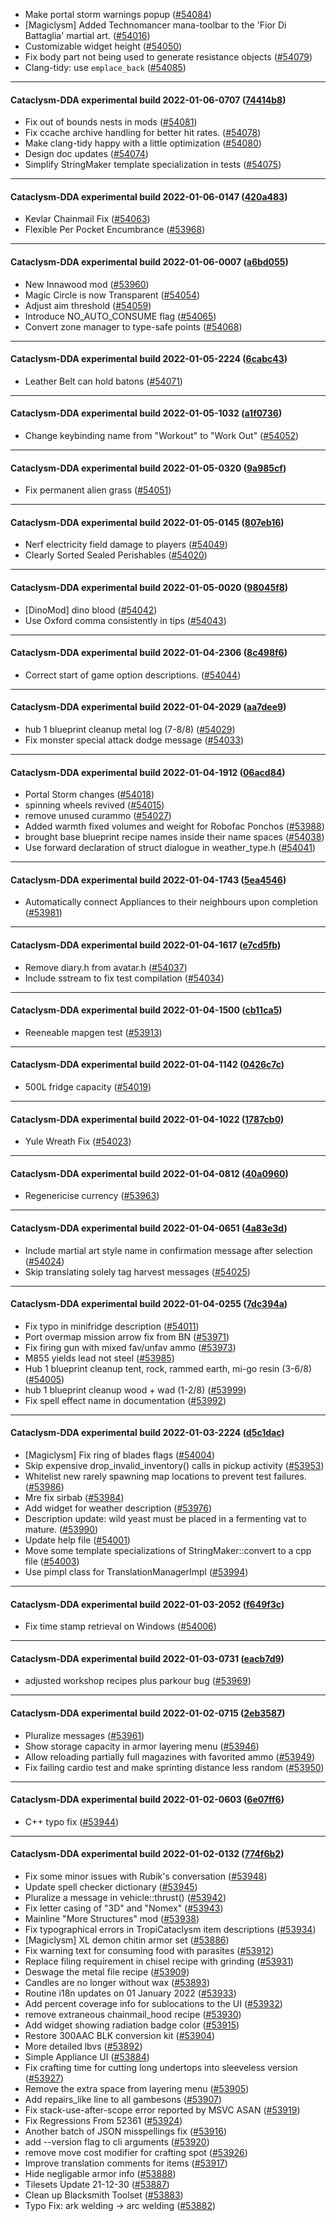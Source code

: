 * Make portal storm warnings popup ([#54084](https://github.com/CleverRaven/Cataclysm-DDA/pull/54084))
* [Magiclysm] Added Technomancer mana-toolbar to the 'Fior Di Battaglia' martial art. ([#54016](https://github.com/CleverRaven/Cataclysm-DDA/pull/54016))
* Customizable widget height ([#54050](https://github.com/CleverRaven/Cataclysm-DDA/pull/54050))
* Fix body part not being used to generate resistance objects ([#54079](https://github.com/CleverRaven/Cataclysm-DDA/pull/54079))
* Clang-tidy: use `emplace_back` ([#54085](https://github.com/CleverRaven/Cataclysm-DDA/pull/54085))

---

#### Cataclysm-DDA experimental build 2022-01-06-0707 ([74414b8](https://github.com/CleverRaven/Cataclysm-DDA/releases/tag/cdda-experimental-2022-01-06-0707))

* Fix out of bounds nests in mods ([#54081](https://github.com/CleverRaven/Cataclysm-DDA/pull/54081))
* Fix ccache archive handling for better hit rates. ([#54078](https://github.com/CleverRaven/Cataclysm-DDA/pull/54078))
* Make clang-tidy happy with a little optimization ([#54080](https://github.com/CleverRaven/Cataclysm-DDA/pull/54080))
* Design doc updates ([#54074](https://github.com/CleverRaven/Cataclysm-DDA/pull/54074))
* Simplify StringMaker<T> template specialization in tests ([#54075](https://github.com/CleverRaven/Cataclysm-DDA/pull/54075))

---

#### Cataclysm-DDA experimental build 2022-01-06-0147 ([420a483](https://github.com/CleverRaven/Cataclysm-DDA/releases/tag/cdda-experimental-2022-01-06-0147))

* Kevlar Chainmail Fix ([#54063](https://github.com/CleverRaven/Cataclysm-DDA/pull/54063))
* Flexible Per Pocket Encumbrance ([#53968](https://github.com/CleverRaven/Cataclysm-DDA/pull/53968))

---

#### Cataclysm-DDA experimental build 2022-01-06-0007 ([a6bd055](https://github.com/CleverRaven/Cataclysm-DDA/releases/tag/cdda-experimental-2022-01-06-0007))

* New Innawood mod ([#53960](https://github.com/CleverRaven/Cataclysm-DDA/pull/53960))
* Magic Circle is now Transparent ([#54054](https://github.com/CleverRaven/Cataclysm-DDA/pull/54054))
* Adjust aim threshold ([#54059](https://github.com/CleverRaven/Cataclysm-DDA/pull/54059))
* Introduce NO_AUTO_CONSUME flag ([#54065](https://github.com/CleverRaven/Cataclysm-DDA/pull/54065))
* Convert zone manager to type-safe points ([#54068](https://github.com/CleverRaven/Cataclysm-DDA/pull/54068))

---

#### Cataclysm-DDA experimental build 2022-01-05-2224 ([6cabc43](https://github.com/CleverRaven/Cataclysm-DDA/releases/tag/cdda-experimental-2022-01-05-2224))

* Leather Belt can hold batons ([#54071](https://github.com/CleverRaven/Cataclysm-DDA/pull/54071))

---

#### Cataclysm-DDA experimental build 2022-01-05-1032 ([a1f0736](https://github.com/CleverRaven/Cataclysm-DDA/releases/tag/cdda-experimental-2022-01-05-1032))

* Change keybinding name from "Workout" to "Work Out" ([#54052](https://github.com/CleverRaven/Cataclysm-DDA/pull/54052))

---

#### Cataclysm-DDA experimental build 2022-01-05-0320 ([9a985cf](https://github.com/CleverRaven/Cataclysm-DDA/releases/tag/cdda-experimental-2022-01-05-0320))

* Fix permanent alien grass ([#54051](https://github.com/CleverRaven/Cataclysm-DDA/pull/54051))

---

#### Cataclysm-DDA experimental build 2022-01-05-0145 ([807eb16](https://github.com/CleverRaven/Cataclysm-DDA/releases/tag/cdda-experimental-2022-01-05-0145))

* Nerf electricity field damage to players ([#54049](https://github.com/CleverRaven/Cataclysm-DDA/pull/54049))
* Clearly Sorted Sealed Perishables ([#54020](https://github.com/CleverRaven/Cataclysm-DDA/pull/54020))

---

#### Cataclysm-DDA experimental build 2022-01-05-0020 ([98045f8](https://github.com/CleverRaven/Cataclysm-DDA/releases/tag/cdda-experimental-2022-01-05-0020))

* [DinoMod] dino blood ([#54042](https://github.com/CleverRaven/Cataclysm-DDA/pull/54042))
* Use Oxford comma consistently in tips ([#54043](https://github.com/CleverRaven/Cataclysm-DDA/pull/54043))

---

#### Cataclysm-DDA experimental build 2022-01-04-2306 ([8c498f6](https://github.com/CleverRaven/Cataclysm-DDA/releases/tag/cdda-experimental-2022-01-04-2306))

* Correct start of game option descriptions. ([#54044](https://github.com/CleverRaven/Cataclysm-DDA/pull/54044))

---

#### Cataclysm-DDA experimental build 2022-01-04-2029 ([aa7dee9](https://github.com/CleverRaven/Cataclysm-DDA/releases/tag/cdda-experimental-2022-01-04-2029))

* hub 1 blueprint cleanup metal log (7-8/8) ([#54029](https://github.com/CleverRaven/Cataclysm-DDA/pull/54029))
* Fix monster special attack dodge message ([#54033](https://github.com/CleverRaven/Cataclysm-DDA/pull/54033))

---

#### Cataclysm-DDA experimental build 2022-01-04-1912 ([06acd84](https://github.com/CleverRaven/Cataclysm-DDA/releases/tag/cdda-experimental-2022-01-04-1912))

* Portal Storm changes ([#54018](https://github.com/CleverRaven/Cataclysm-DDA/pull/54018))
* spinning wheels revived ([#54015](https://github.com/CleverRaven/Cataclysm-DDA/pull/54015))
* remove unused curammo ([#54027](https://github.com/CleverRaven/Cataclysm-DDA/pull/54027))
* Added warmth fixed volumes and weight for Robofac Ponchos ([#53988](https://github.com/CleverRaven/Cataclysm-DDA/pull/53988))
* brought base blueprint recipe names inside their name spaces ([#54038](https://github.com/CleverRaven/Cataclysm-DDA/pull/54038))
* Use forward declaration of struct dialogue in weather_type.h ([#54041](https://github.com/CleverRaven/Cataclysm-DDA/pull/54041))

---

#### Cataclysm-DDA experimental build 2022-01-04-1743 ([5ea4546](https://github.com/CleverRaven/Cataclysm-DDA/releases/tag/cdda-experimental-2022-01-04-1743))

* Automatically connect Appliances to their neighbours upon completion ([#53981](https://github.com/CleverRaven/Cataclysm-DDA/pull/53981))

---

#### Cataclysm-DDA experimental build 2022-01-04-1617 ([e7cd5fb](https://github.com/CleverRaven/Cataclysm-DDA/releases/tag/cdda-experimental-2022-01-04-1617))

* Remove diary.h from avatar.h ([#54037](https://github.com/CleverRaven/Cataclysm-DDA/pull/54037))
* Include sstream to fix test compilation ([#54034](https://github.com/CleverRaven/Cataclysm-DDA/pull/54034))

---

#### Cataclysm-DDA experimental build 2022-01-04-1500 ([cb11ca5](https://github.com/CleverRaven/Cataclysm-DDA/releases/tag/cdda-experimental-2022-01-04-1500))

* Reeneable mapgen test ([#53913](https://github.com/CleverRaven/Cataclysm-DDA/pull/53913))

---

#### Cataclysm-DDA experimental build 2022-01-04-1142 ([0426c7c](https://github.com/CleverRaven/Cataclysm-DDA/releases/tag/cdda-experimental-2022-01-04-1142))

* 500L fridge capacity ([#54019](https://github.com/CleverRaven/Cataclysm-DDA/pull/54019))

---

#### Cataclysm-DDA experimental build 2022-01-04-1022 ([1787cb0](https://github.com/CleverRaven/Cataclysm-DDA/releases/tag/cdda-experimental-2022-01-04-1022))

* Yule Wreath Fix ([#54023](https://github.com/CleverRaven/Cataclysm-DDA/pull/54023))

---

#### Cataclysm-DDA experimental build 2022-01-04-0812 ([40a0960](https://github.com/CleverRaven/Cataclysm-DDA/releases/tag/cdda-experimental-2022-01-04-0812))

* Regenericise currency ([#53963](https://github.com/CleverRaven/Cataclysm-DDA/pull/53963))

---

#### Cataclysm-DDA experimental build 2022-01-04-0651 ([4a83e3d](https://github.com/CleverRaven/Cataclysm-DDA/releases/tag/cdda-experimental-2022-01-04-0651))

* Include martial art style name in confirmation message after selection ([#54024](https://github.com/CleverRaven/Cataclysm-DDA/pull/54024))
* Skip translating solely tag harvest messages ([#54025](https://github.com/CleverRaven/Cataclysm-DDA/pull/54025))

---

#### Cataclysm-DDA experimental build 2022-01-04-0255 ([7dc394a](https://github.com/CleverRaven/Cataclysm-DDA/releases/tag/cdda-experimental-2022-01-04-0255))

* Fix typo in minifridge description ([#54011](https://github.com/CleverRaven/Cataclysm-DDA/pull/54011))
* Port overmap mission arrow fix from BN ([#53971](https://github.com/CleverRaven/Cataclysm-DDA/pull/53971))
* Fix firing gun with mixed fav/unfav ammo ([#53973](https://github.com/CleverRaven/Cataclysm-DDA/pull/53973))
* M855 yields lead not steel ([#53985](https://github.com/CleverRaven/Cataclysm-DDA/pull/53985))
* Hub 1 blueprint cleanup tent, rock, rammed earth, mi-go resin (3-6/8) ([#54005](https://github.com/CleverRaven/Cataclysm-DDA/pull/54005))
* hub 1 blueprint cleanup wood + wad (1-2/8) ([#53999](https://github.com/CleverRaven/Cataclysm-DDA/pull/53999))
* Fix spell effect name in documentation ([#53992](https://github.com/CleverRaven/Cataclysm-DDA/pull/53992))

---

#### Cataclysm-DDA experimental build 2022-01-03-2224 ([d5c1dac](https://github.com/CleverRaven/Cataclysm-DDA/releases/tag/cdda-experimental-2022-01-03-2224))

* [Magiclysm] Fix ring of blades flags ([#54004](https://github.com/CleverRaven/Cataclysm-DDA/pull/54004))
* Skip expensive drop_invalid_inventory() calls in pickup activity ([#53953](https://github.com/CleverRaven/Cataclysm-DDA/pull/53953))
* Whitelist new rarely spawning map locations to prevent test failures. ([#53986](https://github.com/CleverRaven/Cataclysm-DDA/pull/53986))
* Mre fix sirbab ([#53984](https://github.com/CleverRaven/Cataclysm-DDA/pull/53984))
* Add widget for weather description ([#53976](https://github.com/CleverRaven/Cataclysm-DDA/pull/53976))
* Description update: wild yeast must be placed in a fermenting vat to mature. ([#53990](https://github.com/CleverRaven/Cataclysm-DDA/pull/53990))
* Update help file ([#54001](https://github.com/CleverRaven/Cataclysm-DDA/pull/54001))
* Move some template specializations of StringMaker<T>::convert<T> to a cpp file ([#54003](https://github.com/CleverRaven/Cataclysm-DDA/pull/54003))
* Use pimpl<T> class for TranslationManagerImpl ([#53994](https://github.com/CleverRaven/Cataclysm-DDA/pull/53994))

---

#### Cataclysm-DDA experimental build 2022-01-03-2052 ([f649f3c](https://github.com/CleverRaven/Cataclysm-DDA/releases/tag/cdda-experimental-2022-01-03-2052))

* Fix time stamp retrieval on Windows ([#54006](https://github.com/CleverRaven/Cataclysm-DDA/pull/54006))

---

#### Cataclysm-DDA experimental build 2022-01-03-0731 ([eacb7d9](https://github.com/CleverRaven/Cataclysm-DDA/releases/tag/cdda-experimental-2022-01-03-0731))

* adjusted workshop recipes plus parkour bug ([#53969](https://github.com/CleverRaven/Cataclysm-DDA/pull/53969))

---

#### Cataclysm-DDA experimental build 2022-01-02-0715 ([2eb3587](https://github.com/CleverRaven/Cataclysm-DDA/releases/tag/cdda-experimental-2022-01-02-0715))

* Pluralize messages ([#53961](https://github.com/CleverRaven/Cataclysm-DDA/pull/53961))
* Show storage capacity in armor layering menu ([#53946](https://github.com/CleverRaven/Cataclysm-DDA/pull/53946))
* Allow reloading partially full magazines with favorited ammo ([#53949](https://github.com/CleverRaven/Cataclysm-DDA/pull/53949))
* Fix failing cardio test and make sprinting distance less random ([#53950](https://github.com/CleverRaven/Cataclysm-DDA/pull/53950))

---

#### Cataclysm-DDA experimental build 2022-01-02-0603 ([6e07ff6](https://github.com/CleverRaven/Cataclysm-DDA/releases/tag/cdda-experimental-2022-01-02-0603))

* C++ typo fix ([#53944](https://github.com/CleverRaven/Cataclysm-DDA/pull/53944))

---

#### Cataclysm-DDA experimental build 2022-01-02-0132 ([774f6b2](https://github.com/CleverRaven/Cataclysm-DDA/releases/tag/cdda-experimental-2022-01-02-0132))

* Fix some minor issues with Rubik's conversation ([#53948](https://github.com/CleverRaven/Cataclysm-DDA/pull/53948))
* Update spell checker dictionary ([#53945](https://github.com/CleverRaven/Cataclysm-DDA/pull/53945))
* Pluralize a message in vehicle::thrust() ([#53942](https://github.com/CleverRaven/Cataclysm-DDA/pull/53942))
* Fix letter casing of "3D" and "Nomex" ([#53943](https://github.com/CleverRaven/Cataclysm-DDA/pull/53943))
* Mainline "More Structures" mod ([#53938](https://github.com/CleverRaven/Cataclysm-DDA/pull/53938))
* Fix typographical errors in TropiCataclysm item descriptions ([#53934](https://github.com/CleverRaven/Cataclysm-DDA/pull/53934))
* [Magiclysm] XL demon chitin armor set ([#53886](https://github.com/CleverRaven/Cataclysm-DDA/pull/53886))
* Fix warning text for consuming food with parasites ([#53912](https://github.com/CleverRaven/Cataclysm-DDA/pull/53912))
* Replace filing requirement in chisel recipe with grinding ([#53931](https://github.com/CleverRaven/Cataclysm-DDA/pull/53931))
* Deswage the metal file recipe ([#53909](https://github.com/CleverRaven/Cataclysm-DDA/pull/53909))
* Candles are no longer without wax ([#53893](https://github.com/CleverRaven/Cataclysm-DDA/pull/53893))
* Routine i18n updates on 01 January 2022 ([#53933](https://github.com/CleverRaven/Cataclysm-DDA/pull/53933))
* Add percent coverage info for sublocations to the UI ([#53932](https://github.com/CleverRaven/Cataclysm-DDA/pull/53932))
* remove extraneous chainmail_hood recipe ([#53930](https://github.com/CleverRaven/Cataclysm-DDA/pull/53930))
* Add widget showing radiation badge color ([#53915](https://github.com/CleverRaven/Cataclysm-DDA/pull/53915))
* Restore 300AAC BLK conversion kit ([#53904](https://github.com/CleverRaven/Cataclysm-DDA/pull/53904))
* More detailed lbvs ([#53892](https://github.com/CleverRaven/Cataclysm-DDA/pull/53892))
* Simple Appliance UI ([#53884](https://github.com/CleverRaven/Cataclysm-DDA/pull/53884))
* Fix crafting time for cutting long undertops into sleeveless version ([#53927](https://github.com/CleverRaven/Cataclysm-DDA/pull/53927))
* Remove the extra space from layering menu ([#53905](https://github.com/CleverRaven/Cataclysm-DDA/pull/53905))
* Add repairs_like line to all gambesons ([#53907](https://github.com/CleverRaven/Cataclysm-DDA/pull/53907))
* Fix stack-use-after-scope error reported by MSVC ASAN ([#53919](https://github.com/CleverRaven/Cataclysm-DDA/pull/53919))
* Fix Regressions From 52361 ([#53924](https://github.com/CleverRaven/Cataclysm-DDA/pull/53924))
* Another batch of JSON misspellings fix ([#53916](https://github.com/CleverRaven/Cataclysm-DDA/pull/53916))
* add --version flag to cli arguments ([#53920](https://github.com/CleverRaven/Cataclysm-DDA/pull/53920))
* remove move cost modifier for crafting spot ([#53926](https://github.com/CleverRaven/Cataclysm-DDA/pull/53926))
* Improve translation comments for items ([#53917](https://github.com/CleverRaven/Cataclysm-DDA/pull/53917))
* Hide negligable armor info ([#53888](https://github.com/CleverRaven/Cataclysm-DDA/pull/53888))
* Tilesets Update 21-12-30 ([#53887](https://github.com/CleverRaven/Cataclysm-DDA/pull/53887))
* Clean up Blacksmith Toolset ([#53883](https://github.com/CleverRaven/Cataclysm-DDA/pull/53883))
* Typo Fix: ark welding -> arc welding ([#53882](https://github.com/CleverRaven/Cataclysm-DDA/pull/53882))
